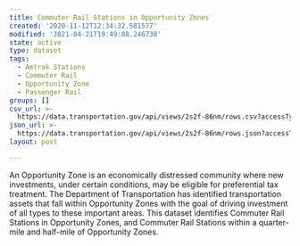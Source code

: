 ```yaml
---
title: Commuter Rail Stations in Opportunity Zones
created: '2020-11-12T12:34:32.581577'
modified: '2021-04-21T19:49:08.246730'
state: active
type: dataset
tags:
  - Amtrak Stations
  - Commuter Rail
  - Opportunity Zone
  - Passenger Rail
groups: []
csv_url: >-
  https://data.transportation.gov/api/views/2s2f-86nm/rows.csv?accessType=DOWNLOAD
json_url: >-
  https://data.transportation.gov/api/views/2s2f-86nm/rows.json?accessType=DOWNLOAD
layout: post

---
```

An Opportunity Zone is an economically distressed community where new investments, under certain conditions, may be eligible for preferential tax treatment. The Department of Transportation has identified transportation assets that fall within Opportunity Zones with the goal of driving investment of all types to these important areas. This dataset identifies Commuter Rail Stations in Opportunity Zones, and Commuter Rail Stations within a quarter-mile and half-mile of Opportunity Zones.

